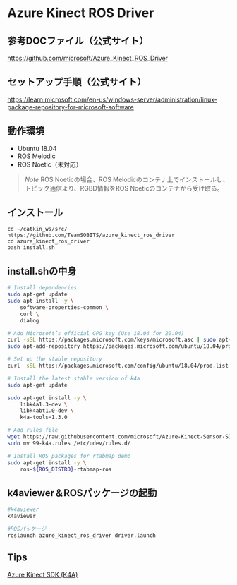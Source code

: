 # Azure Kinect ROS Driver

## 参考DOCファイル（公式サイト）
https://github.com/microsoft/Azure_Kinect_ROS_Driver

## セットアップ手順（公式サイト）
https://learn.microsoft.com/en-us/windows-server/administration/linux-package-repository-for-microsoft-software

## 動作環境
- Ubuntu 18.04
- ROS Melodic
- ROS Noetic（未対応）

> *Note*
> ROS Noeticの場合、ROS Melodicのコンテナ上でインストールし、トピック通信より、RGBD情報をROS Noeticのコンテナから受け取る。

## インストール

```
cd ~/catkin_ws/src/
https://github.com/TeamSOBITS/azure_kinect_ros_driver
cd azure_kinect_ros_driver
bash install.sh
```

## install.shの中身

``` bash
# Install dependencies
sudo apt-get update
sudo apt install -y \
    software-properties-common \
    curl \
    dialog

# Add Microsoft’s official GPG key (Use 18.04 for 20.04)
curl -sSL https://packages.microsoft.com/keys/microsoft.asc | sudo apt-key add -
sudo apt-add-repository https://packages.microsoft.com/ubuntu/18.04/prod

# Set up the stable repository
curl -sSL https://packages.microsoft.com/config/ubuntu/18.04/prod.list | sudo tee /etc/apt/sources.list.d/microsoft-prod.list

# Install the latest stable version of k4a
sudo apt-get update

sudo apt-get install -y \
    libk4a1.3-dev \
    libk4abt1.0-dev \
    k4a-tools=1.3.0

# Add rules file
wget https://raw.githubusercontent.com/microsoft/Azure-Kinect-Sensor-SDK/develop/scripts/99-k4a.rules
sudo mv 99-k4a.rules /etc/udev/rules.d/

# Install ROS packages for rtabmap demo
sudo apt-get install -y \
    ros-${ROS_DISTRO}-rtabmap-ros
```

## k4aviewer＆ROSパッケージの起動
``` bash
#k4aviewer
k4aviewer
```

``` bash
#ROSパッケージ
roslaunch azure_kinect_ros_driver driver.launch
```

## Tips
[Azure Kinect SDK (K4A)](https://github.com/microsoft/Azure-Kinect-Sensor-SDK)
